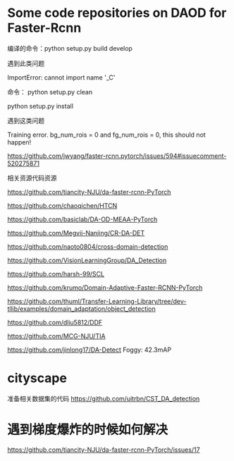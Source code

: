 # Some code repositories on DAOD for Faster-Rcnn

编译的命令：python setup.py build develop


遇到此类问题

ImportError: cannot import name '_C'

命令：
python setup.py clean

python setup.py install


遇到这类问题

Training error. bg_num_rois = 0 and fg_num_rois = 0, this should not happen!

https://github.com/jwyang/faster-rcnn.pytorch/issues/594#issuecomment-520275871


相关资源代码资源

https://github.com/tiancity-NJU/da-faster-rcnn-PyTorch

https://github.com/chaoqichen/HTCN

https://github.com/basiclab/DA-OD-MEAA-PyTorch

https://github.com/Megvii-Nanjing/CR-DA-DET

https://github.com/naoto0804/cross-domain-detection

https://github.com/VisionLearningGroup/DA_Detection

https://github.com/harsh-99/SCL

https://github.com/krumo/Domain-Adaptive-Faster-RCNN-PyTorch

https://github.com/thuml/Transfer-Learning-Library/tree/dev-tllib/examples/domain_adaptation/object_detection

https://github.com/dliu5812/DDF

https://github.com/MCG-NJU/TIA

https://github.com/jinlong17/DA-Detect Foggy: 42.3mAP



# cityscape
准备相关数据集的代码
https://github.com/uitrbn/CST_DA_detection


# 遇到梯度爆炸的时候如何解决

https://github.com/tiancity-NJU/da-faster-rcnn-PyTorch/issues/17
